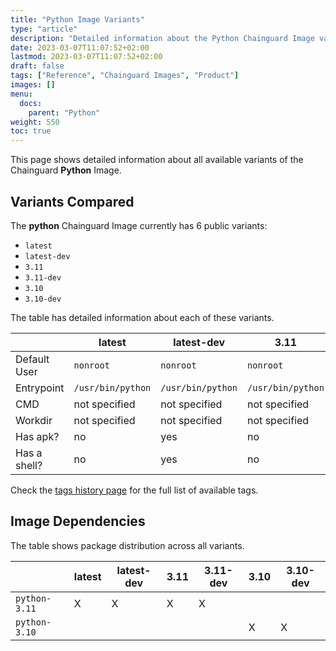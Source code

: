 ```yaml
---
title: "Python Image Variants"
type: "article"
description: "Detailed information about the Python Chainguard Image variants"
date: 2023-03-07T11:07:52+02:00
lastmod: 2023-03-07T11:07:52+02:00
draft: false
tags: ["Reference", "Chainguard Images", "Product"]
images: []
menu:
  docs:
    parent: "Python"
weight: 550
toc: true
---
```


This page shows detailed information about all available variants of the Chainguard **Python** Image.

## Variants Compared
The **python** Chainguard Image currently has 6 public variants: 

- `latest`
- `latest-dev`
- `3.11`
- `3.11-dev`
- `3.10`
- `3.10-dev`

The table has detailed information about each of these variants.

|              | latest            | latest-dev        | 3.11              | 3.11-dev          | 3.10              | 3.10-dev          |
|--------------|-------------------|-------------------|-------------------|-------------------|-------------------|-------------------|
| Default User | `nonroot`         | `nonroot`         | `nonroot`         | `nonroot`         | `nonroot`         | `nonroot`         |
| Entrypoint   | `/usr/bin/python` | `/usr/bin/python` | `/usr/bin/python` | `/usr/bin/python` | `/usr/bin/python` | `/usr/bin/python` |
| CMD          | not specified     | not specified     | not specified     | not specified     | not specified     | not specified     |
| Workdir      | not specified     | not specified     | not specified     | not specified     | not specified     | not specified     |
| Has apk?     | no                | yes               | no                | yes               | no                | yes               |
| Has a shell? | no                | yes               | no                | yes               | no                | yes               |

Check the [tags history page](/chainguard/chainguard-images/reference/python/tags_history/) for the full list of available tags.
## Image Dependencies
The table shows package distribution across all variants.

|               | latest | latest-dev | 3.11 | 3.11-dev | 3.10 | 3.10-dev |
|---------------|--------|------------|------|----------|------|----------|
| `python-3.11` | X      | X          | X    | X        |      |          |
| `python-3.10` |        |            |      |          | X    | X        |
